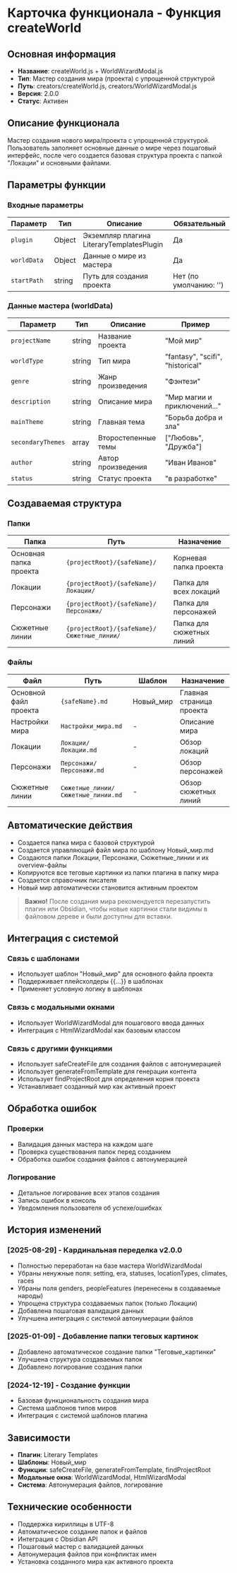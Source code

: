 # Карточка функционала - Функция createWorld

## Основная информация
- **Название**: createWorld.js + WorldWizardModal.js
- **Тип**: Мастер создания мира (проекта) с упрощенной структурой
- **Путь**: creators/createWorld.js, creators/WorldWizardModal.js
- **Версия**: 2.0.0
- **Статус**: Активен

## Описание функционала
Мастер создания нового мира/проекта с упрощенной структурой. Пользователь заполняет основные данные о мире через пошаговый интерфейс, после чего создается базовая структура проекта с папкой "Локации" и основными файлами.

## Параметры функции

### Входные параметры
| Параметр | Тип | Описание | Обязательный |
|----------|-----|----------|--------------|
| `plugin` | Object | Экземпляр плагина LiteraryTemplatesPlugin | Да |
| `worldData` | Object | Данные о мире из мастера | Да |
| `startPath` | string | Путь для создания проекта | Нет (по умолчанию: '') |

### Данные мастера (worldData)
| Параметр | Тип | Описание | Пример |
|----------|-----|----------|---------|
| `projectName` | string | Название проекта | "Мой мир" |
| `worldType` | string | Тип мира | "fantasy", "scifi", "historical" |
| `genre` | string | Жанр произведения | "Фэнтези" |
| `description` | string | Описание мира | "Мир магии и приключений..." |
| `mainTheme` | string | Главная тема | "Борьба добра и зла" |
| `secondaryThemes` | array | Второстепенные темы | ["Любовь", "Дружба"] |
| `author` | string | Автор произведения | "Иван Иванов" |
| `status` | string | Статус проекта | "в разработке" |

## Создаваемая структура

### Папки
| Папка | Путь | Назначение |
|-------|------|------------|
| Основная папка проекта | `{projectRoot}/{safeName}/` | Корневая папка проекта |
| Локации | `{projectRoot}/{safeName}/Локации/` | Папка для всех локаций |
| Персонажи | `{projectRoot}/{safeName}/Персонажи/` | Папка для персонажей |
| Сюжетные линии | `{projectRoot}/{safeName}/Сюжетные_линии/` | Папка для сюжетных линий |

### Файлы
| Файл | Путь | Шаблон | Назначение |
|------|------|--------|------------|
| Основной файл проекта | `{safeName}.md` | Новый_мир | Главная страница проекта |
| Настройки мира | `Настройки_мира.md` | - | Описание мира |
| Локации | `Локации/Локации.md` | - | Обзор локаций |
| Персонажи | `Персонажи/Персонажи.md` | - | Обзор персонажей |
| Сюжетные линии | `Сюжетные_линии/Сюжетные_линии.md` | - | Обзор сюжетных линий |

## Автоматические действия
- Создается папка мира с базовой структурой
- Создается управляющий файл мира по шаблону Новый_мир.md
- Создаются папки Локации, Персонажи, Сюжетные_линии и их overview-файлы
- Копируются все теговые картинки из папки плагина в папку мира
- Создается справочник писателя
- Новый мир автоматически становится активным проектом

> **Важно!** После создания мира рекомендуется перезапустить плагин или Obsidian, чтобы новые картинки стали видимы в файловом дереве и были доступны для вставки.

## Интеграция с системой

### Связь с шаблонами
- Использует шаблон "Новый_мир" для основного файла проекта
- Поддерживает плейсхолдеры {{...}} в шаблонах
- Применяет условную логику в шаблонах

### Связь с модальными окнами
- Использует WorldWizardModal для пошагового ввода данных
- Интеграция с HtmlWizardModal как базовым классом

### Связь с другими функциями
- Использует safeCreateFile для создания файлов с автонумерацией
- Использует generateFromTemplate для генерации контента
- Использует findProjectRoot для определения корня проекта
- Устанавливает созданный мир как активный проект

## Обработка ошибок

### Проверки
- Валидация данных мастера на каждом шаге
- Проверка существования папок перед созданием
- Обработка ошибок создания файлов с автонумерацией

### Логирование
- Детальное логирование всех этапов создания
- Запись ошибок в консоль
- Уведомления пользователя об успехе/ошибках

## История изменений

### [2025-08-29] - Кардинальная переделка v2.0.0
- Полностью переработан на базе мастера WorldWizardModal
- Убраны ненужные поля: setting, era, statuses, locationTypes, climates, races
- Убраны поля genders, peopleFeatures (перенесены в создаваемые народы)
- Упрощена структура создаваемых папок (только Локации)
- Добавлена пошаговая валидация данных
- Улучшена интеграция с системой автонумерации файлов

### [2025-01-09] - Добавление папки теговых картинок
- Добавлено автоматическое создание папки "Теговые_картинки"
- Улучшена структура создаваемых папок
- Добавлено логирование создания папки

### [2024-12-19] - Создание функции
- Базовая функциональность создания мира
- Система шаблонов типов миров
- Интеграция с системой шаблонов плагина

## Зависимости
- **Плагин**: Literary Templates
- **Шаблоны**: Новый_мир
- **Функции**: safeCreateFile, generateFromTemplate, findProjectRoot
- **Модальные окна**: WorldWizardModal, HtmlWizardModal
- **Система**: Автонумерация файлов, логирование

## Технические особенности
- Поддержка кириллицы в UTF-8
- Автоматическое создание папок и файлов
- Интеграция с Obsidian API
- Пошаговый мастер с валидацией данных
- Автонумерация файлов при конфликтах имен
- Установка созданного мира как активного проекта
